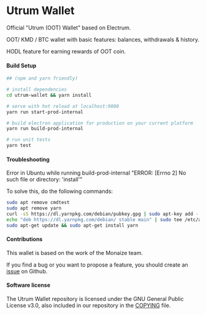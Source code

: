 # Utrum Wallet

Official "Utrum (OOT) Wallet" based on Electrum.

OOT/ KMD / BTC wallet with basic features: balances, withdrawals & history.

HODL feature for earning rewards of OOT coin.

#### Build Setup

``` bash
## (npm and yarn friendly)

# install dependencies
cd utrum-wallet && yarn install

# serve with hot reload at localhost:9080
yarn run start-prod-internal

# build electron application for production on your current platform
yarn run build-prod-internal

# run unit tests
yarn test

```
#### Troubleshooting

Error in Ubuntu while running build-prod-internal "ERROR: [Errno 2] No such file or directory: 'install'"

To solve this, do the following commands:

``` bash
sudo apt remove cmdtest
sudo apt remove yarn
curl -sS https://dl.yarnpkg.com/debian/pubkey.gpg | sudo apt-key add -
echo "deb https://dl.yarnpkg.com/debian/ stable main" | sudo tee /etc/apt/sources.list.d/yarn.list
sudo apt-get update && sudo apt-get install yarn

```

#### Contributions

This wallet is based on the work of the Monaize team.

If you find a bug or you want to propose a feature, you should create an [issue](https://github.com/Utrum/utrum-wallet/issues/new) on Github.

#### Software license

The Utrum Wallet repository is licensed under the GNU General Public License v3.0, also included in our repository in the [COPYING](https://gitlab.com/Utrum/utrum-wallet/blob/master/LEGAL/COPYING) file.
